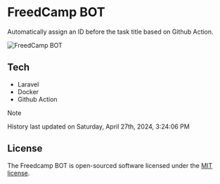 # FreedCamp BOT

Automatically assign an ID before the task title based on Github Action.

![FreedCamp BOT](https://repository-images.githubusercontent.com/737932867/7d34798b-2680-471c-b089-a78a718d3d6a)

## Tech

- Laravel
- Docker
- Github Action

> [!NOTE]  
> History last updated on Saturday, April 27th, 2024, 3:24:06 PM

## License

The Freedcamp BOT is open-sourced software licensed under the [MIT license](https://opensource.org/licenses/MIT).
